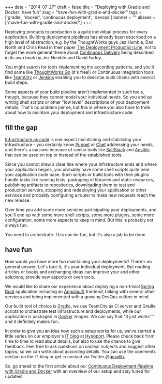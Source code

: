 
+++
date = "2014-07-27"
draft = false
title = "Deploying with Gradle and Docker: have fun"
slug = "have-fun-with-gradle-and-docker"
tags = ['gradle', 'docker', 'continuous deployment', 'devops']
banner = ""
aliases = ['/have-fun-with-gradle-and-docker/']
+++

Deploying products to production is a quite individual process for every application. Building deployment pipelines has already been described on a high level of abstraction, e.g. by the ThoughtWorks guys Jez Humble, Dan North and Chris Read in their paper [The Deployment Production Line](http://dl.acm.org/citation.cfm?id=1155519), not to forget the more general theme about [Continuous Delivery](http://www.thoughtworks.com/de/continuous-delivery) being described in its own book by Jez Humble and David Farley.

You might search for tools implementing the according patterns, and you'll find some like [ThoughtWorks Go](http://www.go.cd/) (it's free!) or Continuous Integration tools like [TeamCity](http://www.jetbrains.com/teamcity/) or [Jenkins](http://jenkins-ci.org/) enabling you to describe build chains with several build steps.

Some aspects of your build pipeline aren't implemented in such tools, though, because they cannot model your individual needs. So you end up writing shell scripts or other "low level" descriptions of your deployment details. That's no problem per se, but this is where you also have to think about how to maintain your deployment and infrastructure code.

## fill the gap

[Infrastructure as code](http://www.ibm.com/developerworks/library/a-devops2/) is one aspect maintaining and stabilizing your infrastructure - you certainly know [Puppet](http://puppetlabs.com/) or [Chef](http://www.getchef.com/) addressing your needs, and there's a massive increase of similar tools like [SaltStack](http://www.saltstack.com/) and [Ansible](http://www.ansible.com/) that can be used on top or instead of the established tools.

Since you cannot draw a clear line where your infratructure ends and where your application begins, you probably have some shell scripts quite near your application code base. Such scripts or build tools with their plugins handle tasks like running tests, packaging of libraries and static resources, publishing artifacts to repositories, downloading them to test and production servers, stopping and redeploying your application or other services and probably configuring a router to make new requests reach the new release.

Over time you add some more services participating your deployments, and you'll end up with some more shell scripts, some more plugins, some more configuration, some more aspects to keep in mind. But this is probably not always fun.

You need to orchestrate. This can be fun, but it's also a job to be done.

## have fun

How would you have more fun maintaining your deployments? There's no general answer. Let's face it, it's your individual deployment. But reading articles or books and exchanging ideas can improve your and other solutions, provide new aspects or even tools.

We would like to share our experience about deploying a non-trivial [Spring Boot](http://projects.spring.io/spring-boot/) application including an [AngularJS](https://angularjs.org/) frontend, talking with several other services and being implemented with a growing DevOps culture in mind.

Our build tool of choice is [Gradle](http://www.gradle.org/), we use TeamCity as CI server and Gradle scripts to orchestrate test infrastructure and deployments, while our application is packaged in [Docker](https://www.docker.com/) images. We can say that "it just works"&trade; and it definitely makes fun.

In order to give you an idea how such a setup works for us, we've started a little series on our employer's [IT blog](http://blog-it.hypoport.de/) at [Hypoport](http://www.hypoport.de/). Please check back from time to time to read about details, but also to use the chance to give feedback. Feel free to ask questions on unclear subjects and suggest other topics, so we can write about according details. You can use the comments section on the IT blog or get in contact via Twitter [@gesellix](https://twitter.com/gesellix).

So, go ahead to the first article about our [Continuous Deployment Pipeline with Gradle and Docker](http://blog-it.hypoport.de/2014/07/25/a-continuous-deployment-pipeline-with-gradle-and-docker/) with an overview of our setup and stay tuned for updates!


